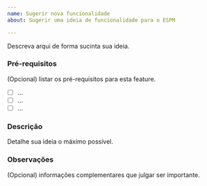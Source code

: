 ```yaml
---
name: Sugerir nova funcionalidade
about: Sugerir uma ideia de funcionalidade para o ESPM

---
```


Descreva arqui de forma sucinta sua ideia.

### Pré-requisitos

(Opcional) listar os pré-requisitos para esta feature.

* [ ] ...
* [ ] ...
* [ ] ...

### Descrição

Detalhe sua ideia o máximo possível.

### Observações

(Opcional) informações complementares que julgar ser importante.

